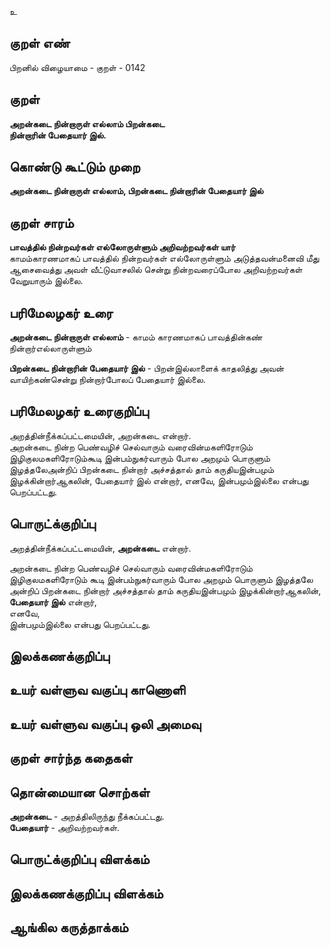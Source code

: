 உ

## குறள் எண் 

பிறனில் விழையாமை - குறள் - 0142  

## குறள் 

**அறன்கடை நின்றாருள் எல்லாம் பிறன்கடை  
நின்றாரின் பேதையார் இல்.** 

## கொண்டு கூட்டும் முறை

**அறன்கடை நின்றாருள் எல்லாம், பிறன்கடை நின்றாரின் பேதையார் இல்**

## குறள் சாரம் 

**பாவத்தில் நின்றவர்கள் எல்லோருள்ளும் அறிவற்றவர்கள் யார்**  
காமம்காரணமாகப் பாவத்தில் நின்றவர்கள் எல்லோருள்ளும் அடுத்தவன்மனைவி மீது ஆசைவைத்து அவள் வீட்டுவாசலில் சென்று நின்றவரைப்போல அறிவற்றவர்கள் வேறுயாரும் இல்லை.  

## பரிமேலழகர் உரை

**அறன்கடை நின்றாருள் எல்லாம்** - காமம் காரணமாகப் பாவத்தின்கண் நின்றார்எல்லாருள்ளும்  

**பிறன்கடை நின்றாரின் பேதையார் இல்** - பிறன்இல்லாளைக் காதலித்து அவன் வாயிற்கண்சென்று நின்றார்போலப் பேதையார் இல்லை. 

## பரிமேலழகர் உரைகுறிப்பு   

அறத்தின்நீக்கப்பட்டமையின், அறன்கடை என்றார்.  
அறன்கடை நின்ற பெண்வழிச் செல்வாரும் வரைவின்மகளிரோடும் இழிகுலமகளிரோடும்கூடி இன்பம்நுகர்வாரும் போல அறமும் பொருளும் இழத்தலேஅன்றிப் பிறன்கடை நின்றார் அச்சத்தால் தாம் கருதியஇன்பமும் இழக்கின்றார்ஆகலின், பேதையார் இல் என்றார், எனவே, இன்பமும்இல்லை என்பது பெறப்பட்டது.  

## பொருட்க்குறிப்பு 

அறத்தின்நீக்கப்பட்டமையின், **அறன்கடை** என்றார். 

அறன்கடை நின்ற பெண்வழிச் செல்வாரும் வரைவின்மகளிரோடும் இழிகுலமகளிரோடும் கூடி இன்பம்நுகர்வாரும் போல அறமும் பொருளும் இழத்தலே அன்றிப் பிறன்கடை நின்றார் அச்சத்தால் தாம் கருதியஇன்பமும் இழக்கின்றார்ஆகலின், **பேதையார் இல்** என்றார்,  
எனவே,  
இன்பமும்இல்லை என்பது பெறப்பட்டது.  

## இலக்கணக்குறிப்பு  


## உயர் வள்ளுவ வகுப்பு காணொளி


## உயர் வள்ளுவ வகுப்பு ஒலி அமைவு 

 
## குறள் சார்ந்த கதைகள் 


## தொன்மையான சொற்கள்

**அறன்கடை** - அறத்திலிருந்து நீக்கப்பட்டது.   
**பேதையார்** - அறிவற்றவர்கள்.

## பொருட்க்குறிப்பு விளக்கம்


## இலக்கணக்குறிப்பு விளக்கம்


## ஆங்கில கருத்தாக்கம் 


